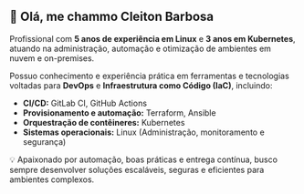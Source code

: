 ## 👋 Olá, me chammo Cleiton Barbosa

Profissional com **5 anos de experiência em Linux** e **3 anos em Kubernetes**, atuando na administração, automação e otimização de ambientes em nuvem e on-premises.  

Possuo conhecimento e experiência prática em ferramentas e tecnologias voltadas para **DevOps** e **Infraestrutura como Código (IaC)**, incluindo:

- **CI/CD:** GitLab CI, GitHub Actions  
- **Provisionamento e automação:** Terraform, Ansible  
- **Orquestração de contêineres:** Kubernetes  
- **Sistemas operacionais:** Linux (Administração, monitoramento e segurança)  

💡 Apaixonado por automação, boas práticas e entrega contínua, busco sempre desenvolver soluções escaláveis, seguras e eficientes para ambientes complexos.
